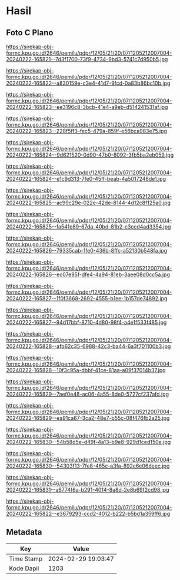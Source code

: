 # Hasil

## Foto C Plano

https://sirekap-obj-formc.kpu.go.id/2646/pemilu/pdpr/12/05/21/20/07/1205212007004-20240222-165821--7d3f1700-73f9-4734-9bd3-5741c7d950b5.jpg

https://sirekap-obj-formc.kpu.go.id/2646/pemilu/pdpr/12/05/21/20/07/1205212007004-20240222-165822--a830159e-c3e4-41d7-9fcd-0a83b86bc10b.jpg

https://sirekap-obj-formc.kpu.go.id/2646/pemilu/pdpr/12/05/21/20/07/1205212007004-20240222-165823--ee3196c8-3bcb-41e4-a9eb-d514241531af.jpg

https://sirekap-obj-formc.kpu.go.id/2646/pemilu/pdpr/12/05/21/20/07/1205212007004-20240222-165823--228f5ff3-fec5-479a-859f-e56bca983e75.jpg

https://sirekap-obj-formc.kpu.go.id/2646/pemilu/pdpr/12/05/21/20/07/1205212007004-20240222-165824--9d621520-0d90-47b0-8092-3fb5ba2eb059.jpg

https://sirekap-obj-formc.kpu.go.id/2646/pemilu/pdpr/12/05/21/20/07/1205212007004-20240222-165824--e1c9d313-7fe0-45ff-beab-4a5017248de1.jpg

https://sirekap-obj-formc.kpu.go.id/2646/pemilu/pdpr/12/05/21/20/07/1205212007004-20240222-165825--ac99c29e-022e-42de-8144-4d12c8f125a0.jpg

https://sirekap-obj-formc.kpu.go.id/2646/pemilu/pdpr/12/05/21/20/07/1205212007004-20240222-165825--fa541e89-67da-40bd-81b2-c3ccd4ad3354.jpg

https://sirekap-obj-formc.kpu.go.id/2646/pemilu/pdpr/12/05/21/20/07/1205212007004-20240222-165826--79335cab-1fe0-436b-8ffc-a52130b548fa.jpg

https://sirekap-obj-formc.kpu.go.id/2646/pemilu/pdpr/12/05/21/20/07/1205212007004-20240222-165826--ec07e95f-dfe4-4a94-81eb-3aee08d0cc5a.jpg

https://sirekap-obj-formc.kpu.go.id/2646/pemilu/pdpr/12/05/21/20/07/1205212007004-20240222-165827--1f0f3668-2692-4555-b1ee-1b157de74892.jpg

https://sirekap-obj-formc.kpu.go.id/2646/pemilu/pdpr/12/05/21/20/07/1205212007004-20240222-165827--94d17bbf-8710-4d80-98f4-a4e1f533f485.jpg

https://sirekap-obj-formc.kpu.go.id/2646/pemilu/pdpr/12/05/21/20/07/1205212007004-20240222-165828--afb62c35-6988-42c3-ba44-6a3f701100b3.jpg

https://sirekap-obj-formc.kpu.go.id/2646/pemilu/pdpr/12/05/21/20/07/1205212007004-20240222-165828--10f3c95a-dbbf-41ce-81aa-a09f37014b37.jpg

https://sirekap-obj-formc.kpu.go.id/2646/pemilu/pdpr/12/05/21/20/07/1205212007004-20240222-165829--7aef0e48-ac06-4a55-8de0-5727cf237afd.jpg

https://sirekap-obj-formc.kpu.go.id/2646/pemilu/pdpr/12/05/21/20/07/1205212007004-20240222-165829--ea91ca67-3ca2-48e7-b55c-08f476fb2a25.jpg

https://sirekap-obj-formc.kpu.go.id/2646/pemilu/pdpr/12/05/21/20/07/1205212007004-20240222-165830--54b58d5e-d49f-4a13-b9e8-929d1ced150e.jpg

https://sirekap-obj-formc.kpu.go.id/2646/pemilu/pdpr/12/05/21/20/07/1205212007004-20240222-165830--54303f13-7fe8-465c-a3fa-892e6e06deec.jpg

https://sirekap-obj-formc.kpu.go.id/2646/pemilu/pdpr/12/05/21/20/07/1205212007004-20240222-165831--a6774f6a-b291-4014-8a8d-2e8b69f2cd98.jpg

https://sirekap-obj-formc.kpu.go.id/2646/pemilu/pdpr/12/05/21/20/07/1205212007004-20240222-165822--e3679293-ccd2-4012-b222-b5bd1a359ff6.jpg


## Metadata

| Key        | Value               |
| ---------- | ------------------- |
| Time Stamp | 2024-02-29 19:03:47 |
| Kode Dapil | 1203                |



